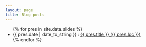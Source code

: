 ```yaml
---
layout: page
title: Blog posts
---
```


<ul class="sli-list">
{% for pres in site.data.slides %} 
	<li>{{ pres.date | date_to_string }} : <a href="{{ pres.link }}">{{ pres.title }} ({{ pres.loc }})</a>
	</li>
{% endfor %}
</ul>

<div class="infinite-spinner"></div>